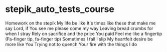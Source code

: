 # stepik_auto_tests_course
Homework on the stepik
My life be like
It's times like these that make me say
Lord, if You see me please come my way
Leaving bread crumbs for when I stray
Rely on sacrifice and the price You paid
Feel me like a fingertip (Fa-finger tip, fa-finger tip)
Sometimes I fall I slip
My heartfelt desire be more like You
Trying not to quench Your fire with the things I do
